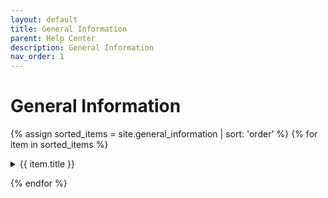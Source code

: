 ```yaml
---
layout: default
title: General Information
parent: Help Center
description: General Information
nav_order: 1
---
```


# General Information

{% assign sorted_items = site.general_information | sort: 'order' %}
{% for item in sorted_items %}

<details>
    <summary>{{ item.title }}</summary>
    {{item.content}}
    <a href="{{ item.url }}" class="share-link">Share</a>
</details>

{% endfor %}
